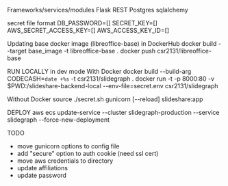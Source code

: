 Frameworks/services/modules
Flask REST
Postgres
sqlalchemy 


secret file format
DB_PASSWORD=[]
SECRET_KEY=[]
AWS_SECRET_ACCESS_KEY=[]
AWS_ACCESS_KEY_ID=[]

Updating base docker image (libreoffice-base) in DockerHub
docker build --target base_image -t libreoffice-base .
docker push csr2131/libreoffice-base

RUN LOCALLY in dev mode
With Docker
docker build --build-arg CODECASH=`date +%s` -t csr2131/slidegraph .
docker run -t -p 8000:80 -v $PWD:/slideshare-backend-local --env-file=secret.env csr2131/slidegraph

Without Docker
source ./secret.sh
gunicorn [--reload] slideshare:app

DEPLOY
aws ecs update-service --cluster slidegraph-production --service slidegraph --force-new-deployment


TODO
- move gunicorn options to config file
- add "secure" option to auth cookie (need ssl cert)
- move aws credentials to directory
- update affiliations
- update password
